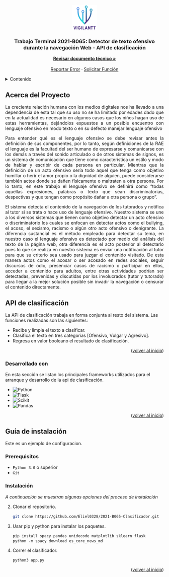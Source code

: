 <a name="readme-top"></a>

<!-- PROJECT LOGO -->
<br />
<div align="center">
  <a href="https://github.com/Eliel0328/2021-B065-Servidor-Web">
    <img src="./icon/logo.png" alt="Logo" width="80" height="80">
  </a>

  <h3 align="center">
  Trabajo Terminal 2021-B065: Detector de texto ofensivo durante la navegación Web - API de clasificación</h3>

  <p align="center">
  <a href="https://github.com/Eliel0328/2021-B065-Servidor-Web"><strong>Revisar documento técnico »</strong></a>
  <br>
  <br>
  <a href="https://github.com/Eliel0328/2021-B065-Servidor-Web/issues">Reportar Error</a>
    ·
    <a href="https://github.com/Eliel0328/2021-B065-Servidor-Web/issues">Solicitar Función</a>
  </p>
</div>

<!-- TABLE OF CONTENTS -->
<details>
  <summary>Contenido</summary>
  <ol>
    <li>
      <a href="#acerca-del-proyecto">Acerca del Proyecto</a>
      <ul>
        <li><a href="#api-de-clasificación">Api de clasificación</a></li>
      </ul>
      <ul>
        <li><a href="#desarrollado-con">Desarrollado Con</a></li>
      </ul>
    </li>
    <li>
      <a href="#guía-de-instalación">Guía de Instalación</a>
      <ul>
        <li><a href="#prerequisitos">Prerequisitos</a></li>
        <li><a href="#instalación">Instalación</a></li>
      </ul>
    </li>
  </ol>
</details>

<!-- ABOUT THE PROJECT -->

## Acerca del Proyecto


<p style="text-align: justify;">
La creciente relación humana con los medios digitales nos ha llevado a una dependencia de esta tal que su uso no se ha limitado por edades dado que en la actualidad es necesario en algunos casos que los niños hagan uso de estas herramientas, dejándolos expuestos a un posible encuentro con lenguaje ofensivo en modo texto o en su defecto manejar lenguaje ofensivo
</p>

<p style="text-align: justify;">
Para entender qué es el lenguaje ofensivo se debe revisar antes la definición de sus componentes, por lo tanto, según definiciones de la RAE el lenguaje es la facultad del ser humano de expresarse y comunicarse con los demás a través del sonido articulado o de otros sistemas de signos, es un sistema de comunicación que tiene como característica un estilo y modo de hablar y escribir de cada persona en particular. Mientras que la definición de un acto ofensivo sería todo aquel que tenga como objetivo humillar o herir el amor propio o la dignidad de alguien, puede considerarse también actos donde se dañen físicamente o maltraten a otra persona. Por lo tanto, en este trabajo el lenguaje ofensivo se definirá como “todas aquellas expresiones, palabras o texto que sean discriminatorias, despectivas y que tengan como propósito dañar a otra persona o grupo”.
</p>

<p style="text-align: justify;">
El sistema detecta el contenido de la navegación de los tutorados y notifica al tutor si se trata o hace uso de lenguaje ofensivo. Nuestro sistema se une a los diversos sistemas que tienen como objetivo detectar un acto ofensivo o discriminatorio los cuales se enfocan en detectar actos como el bullying, el acoso, el sexismo, racismo o algún otro acto ofensivo o denigrante. La diferencia sustancial es el método empleado para detectar su tema, en nuestro caso el lenguaje ofensivo es detectado por medio del análisis del texto de la página web, otra diferencia es el acto posterior al detectarlo pues lo que se realiza en nuestro sistema es enviar una notificación al tutor para que su criterio sea usado para juzgar el contenido visitado. De esta manera actos como el acosar o ser acosado en redes sociales, seguir discursos de odio, presenciar casos de racismo o participar en ellos, acceder a contenido para adultos, entre otras actividades podrían ser detectadas, prevenidas y discutidas por los involucrados (tutor y tutorado) para llegar a la mejor solución posible sin invadir la navegación o censurar el contenido directamente.
</p>

## API de clasificación

La API de clasificación trabaja en forma conjunta al resto del sistema. Las funciones realizadas son las siguientes:

- Recibe y limpia el texto a clasificar.
- Clasifica el texto en tres categorias [Ofensivo, Vulgar y Agresivo].
- Regresa en valor booleano el resultado de clasificación.

<p align="right">(<a href="#readme-top">volver al inicio</a>)</p>

### Desarrollado con

En esta sección se listan los principales frameworks utilizados para el arranque y desarrollo de la api de clasificación.


-   ![Python](https://img.shields.io/badge/python-6DA55F?style=for-the-badge&logo=python&logoColor=white)
-   ![Flask](https://img.shields.io/badge/flask-1c341a?style=for-the-badge&logo=flask&logoColor=white)
-   ![Scikit](https://img.shields.io/badge/scikit-575eaf?style=for-the-badge&logo=scikit&logoColor=white)
-   ![Pandas](https://img.shields.io/badge/pandas-080911?style=for-the-badge&logo=pandas&logoColor=white)

<p align="right">(<a href="#readme-top">volver al inicio</a>)</p>

<!-- GETTING STARTED -->

## Guía de instalación

Este es un ejemplo de configuracion. 


### Prerequisitos

-   `Python 3.0` o superior
-   `Git` 

### Instalación

_A continuación se muestran algunas opciones del proceso de instalación_


2. Clonar el repositorio.
   ```sh
   git clone https://github.com/Eliel0328/2021-B065-Clasificador.git
   ```
3. Usar pip y python para instalar los paquetes.
   ```
   pip install spacy pandas unidecode matplotlib sklearn flask
   python -m spacy download es_core_news_md
   ```
4. Correr el clasificador.
   
   ```
   python3 app.py
   ```



<p align="right">(<a href="#readme-top">volver al inicio</a>)</p>